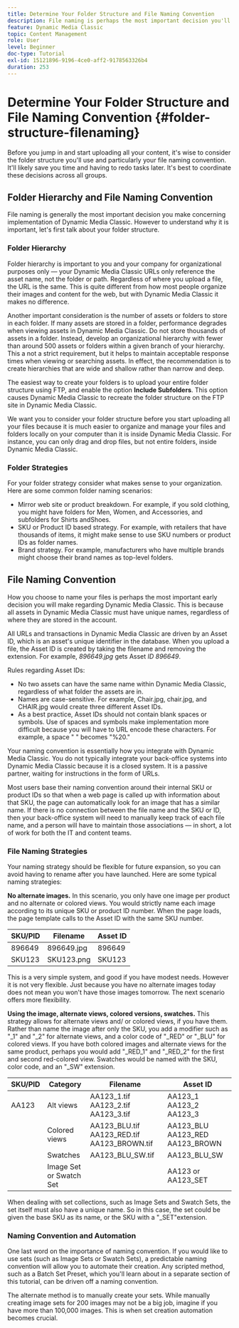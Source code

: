 ```yaml
---
title: Determine Your Folder Structure and File Naming Convention
description: File naming is perhaps the most important decision you'll make when implementing Dynamic Media Classic. Folder structure is likewise important. Learn why it is so important and possible approaches to take for your folder structure and file names.
feature: Dynamic Media Classic
topic: Content Management
role: User
level: Beginner
doc-type: Tutorial
exl-id: 15121896-9196-4ce0-aff2-9178563326b4
duration: 253
---
```

# Determine Your Folder Structure and File Naming Convention {#folder-structure-filenaming}

Before you jump in and start uploading all your content, it's wise to consider the folder structure you'll use and particularly your file naming convention. It'll likely save you time and having to redo tasks later. It's best to coordinate these decisions across all groups.

## Folder Hierarchy and File Naming Convention

File naming is generally the most important decision you make concerning implementation of Dynamic Media Classic. However to understand why it is important, let's first talk about your folder structure.

### Folder Hierarchy

Folder hierarchy is important to you and your company for organizational purposes only — your Dynamic Media Classic URLs only reference the asset name, not the folder or path. Regardless of where you upload a file, the URL is the same. This is quite different from how most people organize their images and content for the web, but with Dynamic Media Classic it makes no difference.

Another important consideration is the number of assets or folders to store in each folder. If many assets are stored in a folder, performance degrades when viewing assets in Dynamic Media Classic. Do not store thousands of assets in a folder. Instead, develop an organizational hierarchy with fewer than around 500 assets or folders within a given branch of your hierarchy. This a not a strict requirement, but it helps to maintain acceptable response times when viewing or searching assets. In effect, the recommendation is to create hierarchies that are wide and shallow rather than narrow and deep.

The easiest way to create your folders is to upload your entire folder structure using FTP, and enable the option **Include Subfolders**. This option causes Dynamic Media Classic to recreate the folder structure on the FTP site in Dynamic Media Classic.

We want you to consider your folder structure before you start uploading all your files because it is much easier to organize and manage your files and folders locally on your computer than it is inside Dynamic Media Classic. For instance, you can only drag and drop files, but not entire folders, inside Dynamic Media Classic.

### Folder Strategies

For your folder strategy consider what makes sense to your organization. Here are some common folder naming scenarios:

- Mirror web site or product breakdown. For example, if you sold clothing, you might have folders for Men, Women, and Accessories, and subfolders for Shirts andShoes.
- SKU or Product ID based strategy. For example, with retailers that have thousands of items, it might make sense to use SKU numbers or product IDs as folder names.
- Brand strategy. For example, manufacturers who have multiple brands might choose their brand names as top-level folders.

## File Naming Convention

How you choose to name your files is perhaps the most important early decision you will make regarding Dynamic Media Classic. This is because all assets in Dynamic Media Classic must have unique names, regardless of where they are stored in the account.

All URLs and transactions in Dynamic Media Classic are driven by an Asset ID, which is an asset's unique identifier in the database. When you upload a file, the Asset ID is created by taking the filename and removing the extension. For example, _896649.jpg_ gets Asset _ID 896649_.

Rules regarding Asset IDs:

- No two assets can have the same name within Dynamic Media Classic, regardless of what folder the assets are in.
- Names are case-sensitive. For example, Chair.jpg, chair.jpg, and CHAIR.jpg would create three different Asset IDs.
- As a best practice, Asset IDs should not contain blank spaces or symbols. Use of spaces and symbols make implementation more difficult because you will have to URL encode these characters. For example, a space " " becomes "%20."

Your naming convention is essentially how you integrate with Dynamic Media Classic. You do not typically integrate your back-office systems into Dynamic Media Classic because it is a closed system. It is a passive partner, waiting for instructions in the form of URLs.

Most users base their naming convention around their internal SKU or product IDs so that when a web page is called up with information about that SKU, the page can automatically look for an image that has a similar name. If there is no connection between the file name and the SKU or ID, then your back-office system will need to manually keep track of each file name, and a person will have to maintain those associations — in short, a lot of work for both the IT and content teams.

### File Naming Strategies

Your naming strategy should be flexible for future expansion, so you can avoid having to rename after you have launched. Here are some typical naming strategies:

**No alternate images.** In this scenario, you only have one image per product and no alternate or colored views. You would strictly name each image according to its unique SKU or product ID number. When the page loads, the page template calls to the Asset ID with the same SKU number.

| SKU/PID | Filename   | Asset ID |
| ------- | ---------- | -------- |
| 896649  | 896649.jpg | 896649   |
| SKU123  | SKU123.png | SKU123   |

This is a very simple system, and good if you have modest needs. However it is not very flexible. Just because you have no alternate images today does not mean you won't have those images tomorrow. The next scenario offers more flexibility.

**Using the image, alternate views, colored versions, swatches.** This strategy allows for alternate views and/ or colored views, if you have them. Rather than name the image after only the SKU, you add a modifier such as "_1" and "_2" for alternate views, and a color code of "_RED" or "_BLU" for colored views. If you have both colored images and alternate views for the same product, perhaps you would add "_RED_1" and "_RED_2" for the first and second red-colored view. Swatches would be named with the SKU, color code, and an "_SW" extension.

| SKU/PID | Category                | Filename                                    | Asset ID                        |
| ------- | ----------------------- | ------------------------------------------- | ------------------------------- |
| AA123   | Alt views               | AA123_1.tif AA123_2.tif AA123_3.tif         | AA123_1 AA123_2 AA123_3         |
|         | Colored views           | AA123_BLU.tif AA123_RED.tif AA123_BROWN.tif | AA123_BLU AA123_RED AA123_BROWN |
|         | Swatches                | AA123_BLU_SW.tif                            | AA123_BLU_SW                    |
|         | Image Set or Swatch Set |                                             | AA123 or AA123_SET              | -- |

When dealing with set collections, such as Image Sets and Swatch Sets, the set itself must also have a unique name. So in this case, the set could be given the base SKU as its name, or the SKU with a "_SET"extension.

### Naming Convention and Automation

One last word on the importance of naming convention. If you would like to use sets (such as Image Sets or Swatch Sets), a predictable naming convention will allow you to automate their creation. Any scripted method, such as a Batch Set Preset, which you'll learn about in a separate section of this tutorial, can be driven off a naming convention.

The alternate method is to manually create your sets. While manually creating image sets for 200 images may not be a big job, imagine if you have more than 100,000 images. This is when set creation automation becomes crucial.
